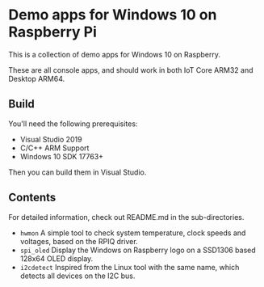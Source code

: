# Demo apps for Windows 10 on Raspberry Pi

This is a collection of demo apps for Windows 10 on Raspberry.

These are all console apps, and should work in both IoT Core ARM32 and Desktop ARM64.

## Build
You'll need the following prerequisites:

- Visual Studio 2019
- C/C++ ARM Support
- Windows 10 SDK 17763+

Then you can build them in Visual Studio.

## Contents
For detailed information, check out README.md in the sub-directories.

- `hwmon` A simple tool to check system temperature, clock speeds and voltages, based on the RPIQ driver.
- `spi_oled` Display the Windows on Raspberry logo on a SSD1306 based 128x64 OLED display.
- `i2cdetect` Inspired from the Linux tool with the same name, which detects all devices on the I2C bus. 
